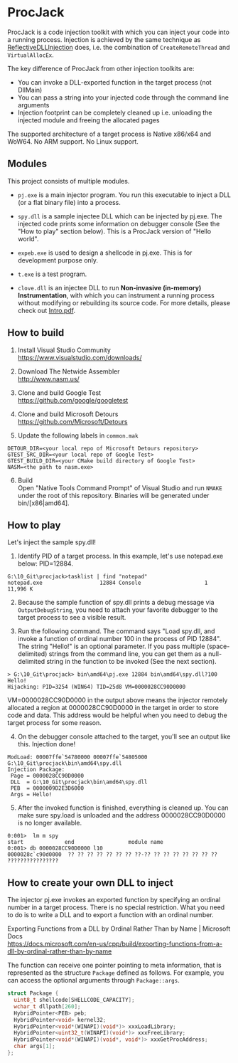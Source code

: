 # ProcJack

ProcJack is a code injection toolkit with which you can inject your code into a running process.  Injection is achieved by the same technique as [ReflectiveDLLInjection](https://github.com/stephenfewer/ReflectiveDLLInjection) does, i.e. the combination of `CreateRemoteThread` and `VirtualAllocEx`.

The key difference of ProcJack from other injection toolkits are:
- You can invoke a DLL-exported function in the target process (not DllMain)
- You can pass a string into your injected code through the command line arguments
- Injection footprint can be completely cleaned up i.e. unloading the injected module and freeing the allocated pages

The supported architecture of a target process is Native x86/x64 and WoW64.  No ARM support.  No Linux support.

## Modules

This project consists of multiple modules.

- `pj.exe` is a main injector program.  You run this executable to inject a DLL (or a flat binary file) into a process.

- `spy.dll` is a sample injectee DLL which can be injected by pj.exe.  The injected code prints some information on debugger console (See the "How to play" section below).  This is a ProcJack version of "Hello world".

- `expeb.exe` is used to design a shellcode in pj.exe.  This is for development purpose only.

- `t.exe` is a test program.

- `clove.dll` is an injectee DLL to run **Non-invasive (in-memory) Instrumentation**, with which you can instrument a running process without modifying or rebuilding its source code.  For more details, please check out [Intro.pdf](https://github.com/msmania/procjack/blob/master/clove/Intro.pdf).

## How to build

1. Install Visual Studio Community<br />https://www.visualstudio.com/downloads/

2. Download The Netwide Assembler<br />http://www.nasm.us/

3. Clone and build Google Test<br />https://github.com/google/googletest

4. Clone and build Microsoft Detours<br />https://github.com/Microsoft/Detours

5. Update the following labels in `common.mak`

```
DETOUR_DIR=<your local repo of Microsoft Detours repository>
GTEST_SRC_DIR=<your local repo of Google Test>
GTEST_BUILD_DIR=<your CMake build directory of Google Test>
NASM=<the path to nasm.exe>
```

6. Build<br />Open "Native Tools Command Prompt" of Visual Studio and run `NMAKE` under the root of this repository.  Binaries will be generated under bin/[x86|amd64].

## How to play

Let's inject the sample spy.dll!

1. Identify PID of a target process.  In this example, let's use notepad.exe below: PID=12884.

```
G:\10_Git\procjack>tasklist | find "notepad"
notepad.exe                  12884 Console                    1     11,996 K
```

2. Because the sample function of spy.dll prints a debug message via `OutputDebugString`, you need to attach your favorite debugger to the target process to see a visible result.

3. Run the following command.  The command says "Load spy.dll, and invoke a function of ordinal number 100 in the process of PID 12884".  The string "Hello!" is an optional parameter.  If you pass multiple (space-delimited) strings from the command line, you can get them as a null-delimited string in the function to be invoked (See the next section).

```
> G:\10_Git\procjack> bin\amd64\pj.exe 12884 bin\amd64\spy.dll?100 Hello!
Hijacking: PID=3254 (WIN64) TID=25d8 VM=0000028CC90D0000
```

VM=0000028CC90D0000 in the output above means the injector remotely allocated a region at 0000028CC90D0000 in the target in order to store code and data.  This address would be helpful when you need to debug the target process for some reason.

4. On the debugger console attached to the target, you'll see an output like this.  Injection done!

```
ModLoad: 00007ffe`54780000 00007ffe`54805000   G:\10_Git\procjack\bin\amd64\spy.dll
Injection Package:
 Page = 0000028CC90D0000
 DLL  = G:\10_Git\procjack\bin\amd64\spy.dll
 PEB  = 0000009D2E3D6000
 Args = Hello!
```

5. After the invoked function is finished, everything is cleaned up.  You can make sure spy.load is unloaded and the address 0000028CC90D0000 is no longer available.

```
0:001>  lm m spy
start             end                 module name
0:001> db 0000028CC90D0000 l10
0000028c`c90d0000  ?? ?? ?? ?? ?? ?? ?? ??-?? ?? ?? ?? ?? ?? ?? ??  ????????????????
```

## How to create your own DLL to inject

The injector pj.exe invokes an exported function by specifying an ordinal number in a target process.  There is no special restriction.  What you need to do is to write a DLL and to export a function with an ordinal number.

Exporting Functions from a DLL by Ordinal Rather Than by Name | Microsoft Docs<br />
https://docs.microsoft.com/en-us/cpp/build/exporting-functions-from-a-dll-by-ordinal-rather-than-by-name

The function can receive one pointer pointing to meta information, that is represented as the structure `Package` defined as follows.  For example, you can access the optional arguments through `Package::args`.

```cpp
struct Package {
  uint8_t shellcode[SHELLCODE_CAPACITY];
  wchar_t dllpath[260];
  HybridPointer<PEB> peb;
  HybridPointer<void> kernel32;
  HybridPointer<void*(WINAPI)(void*)> xxxLoadLibrary;
  HybridPointer<uint32_t(WINAPI)(void*)> xxxFreeLibrary;
  HybridPointer<void*(WINAPI)(void*, void*)> xxxGetProcAddress;
  char args[1];
};
```
